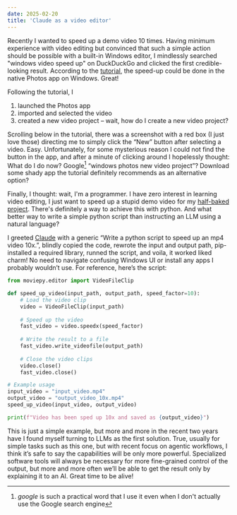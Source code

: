 ```yaml
---
date: 2025-02-20
title: 'Claude as a video editor'
---
```


Recently I wanted to speed up a demo video 10 times. Having minimum experience with video editing but convinced that such a simple action should be possible with a built-in Windows editor, I mindlessly searched "windows video speed up" on DuckDuckGo and clicked the first credible-looking result. According to the [tutorial](https://www.thewindowsclub.com/how-to-speed-up-a-video-in-windows), the speed-up could be done in the native Photos app on Windows. Great!
                
Following the tutorial, I

1. launched the Photos app
2. imported and selected the video 
3. created a new video project – wait, how do I create a new video project?

Scrolling below in the tutorial, there was a screenshot with a red box (I just love those) directing me to simply click the “New” button after selecting a video. Easy. Unfortunately, for some mysterious reason I could not find the button in the app, and after a minute of clicking around I hopelessly thought: What do I do now? Google[^1] “windows photos new video project”? Download some shady app the tutorial definitely recommends as an alternative option?

Finally, I thought: wait, I'm a programmer. I have zero interest in learning video editing, I just want to speed up a stupid demo video for my [half-baked project](https://illuminovel.com). There's definitely a way to achieve this with python. And what better way to write a simple python script than instructing an LLM using a natural language?

I greeted [Claude](https://claude.ai) with a generic “Write a python script to speed up an mp4 video 10x.”, blindly copied the code, rewrote the input and output path, pip-installed a required library, runned the script, and voila, it worked liked charm! No need to navigate confusing Windows UI or install any apps I probably wouldn’t use. For reference, here’s the script:

```python [file.py]{2} meta-info=val
from moviepy.editor import VideoFileClip  

def speed_up_video(input_path, output_path, speed_factor=10):
    # Load the video clip
    video = VideoFileClip(input_path)
    
    # Speed up the video
    fast_video = video.speedx(speed_factor)
    
    # Write the result to a file
    fast_video.write_videofile(output_path)
    
    # Close the video clips
    video.close()
    fast_video.close()

# Example usage
input_video = "input_video.mp4"
output_video = "output_video_10x.mp4"
speed_up_video(input_video, output_video)

print(f"Video has been sped up 10x and saved as {output_video}")
```

This is just a simple example, but more and more in the recent two years have I found myself turning to LLMs as the first solution. True, usually for simple tasks such as this one, but with recent focus on agentic workflows, I think it’s safe to say the capabilities will be only more powerful. Specialized software tools will always be necessary for more fine-grained control of the output, but more and more often we’ll be able to get the result only by explaining it to an AI. Great time to be alive!

[^1]: *google* is such a practical word that I use it even when I don't actually use the Google search engine